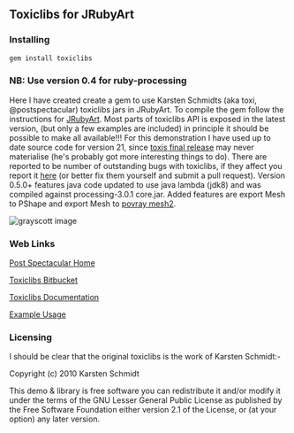 ## Toxiclibs for JRubyArt

### Installing
```bash
gem install toxiclibs
```

### NB: Use version 0.4 for ruby-processing

Here I have created create a gem to use Karsten Schmidts (aka toxi, @postspectacular) toxiclibs jars in JRubyArt. To compile the gem follow the instructions for [JRubyArt][]. Most parts of toxiclibs API is exposed in the latest version, (but only a few examples are included) in principle it should be possible to make all available!!! For this demonstration I have used up to date source code for version 21, since [toxis final release][] may never materialise (he's probably got more interesting things to do). There are reported to be number of outstanding bugs with toxiclibs, if they affect you report it [here][] (or better fix them yourself and submit a pull request). Version 0.5.0+ features java code updated to use java lambda (jdk8) and was compiled against processing-3.0.1 core.jar.  Added features are export Mesh to PShape and export Mesh to [povray mesh2](http://www.povray.org/documentation/3.7.0/r3_4.html#r3_4_5_2_4).

![grayscott image](http://4.bp.blogspot.com/-d4MiL4_0Njk/VFJMv6VUicI/AAAAAAAAEgY/fFAfrXDxNXM/s400/grayscott.png)

### Web Links

[Post Spectacular Home][]

[Toxiclibs Bitbucket][]

[Toxiclibs Documentation][]

[Example Usage][]

### Licensing

I should be clear that the original toxiclibs is the work of Karsten Schmidt:-

Copyright (c) 2010 Karsten Schmidt
 
This demo & library is free software you can redistribute it and/or
modify it under the terms of the GNU Lesser General Public
License as published by the Free Software Foundation either
version 2.1 of the License, or (at your option) any later version.

[toxis final release]:http://hg.postspectacular.com/toxiclibs/issue/54/update-toxiclibs-for-processing-21
[JRubyArt]:https://github.com/ruby-processing/JRubyArt
[Post Spectacular Home]:http://postspectacular.com/
[Toxiclibs Bitbucket]:http://hg.postspectacular.com/
[Toxiclibs Documentation]:http://toxiclibs.org/
[Example Usage]:https://github.com/ruby-processing/toxicgem/tree/master/examples
[here]:https://github.com/ruby-processing/toxiclibs/issues
